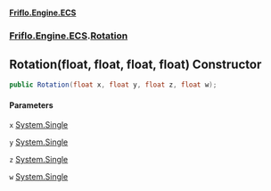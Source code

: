 #### [Friflo.Engine.ECS](index.md#'index')
### [Friflo.Engine.ECS](Friflo.Engine.ECS.md#'Friflo.Engine.ECS').[Rotation](Rotation.md#'Friflo.Engine.ECS.Rotation')

## Rotation(float, float, float, float) Constructor

```csharp
public Rotation(float x, float y, float z, float w);
```
#### Parameters

<a name='Friflo.Engine.ECS.Rotation.Rotation(float,float,float,float).x'></a>

`x` [System.Single](https://docs.microsoft.com/en-us/dotnet/api/System.Single#'System.Single')

<a name='Friflo.Engine.ECS.Rotation.Rotation(float,float,float,float).y'></a>

`y` [System.Single](https://docs.microsoft.com/en-us/dotnet/api/System.Single#'System.Single')

<a name='Friflo.Engine.ECS.Rotation.Rotation(float,float,float,float).z'></a>

`z` [System.Single](https://docs.microsoft.com/en-us/dotnet/api/System.Single#'System.Single')

<a name='Friflo.Engine.ECS.Rotation.Rotation(float,float,float,float).w'></a>

`w` [System.Single](https://docs.microsoft.com/en-us/dotnet/api/System.Single#'System.Single')